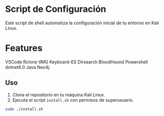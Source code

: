 # Script de Configuración

Este script de shell automatiza la configuración inicial de tu entorno en Kali Linux.

# Features
VSCode Rclone tIMG Keyboard-ES Dirsearch BloodHound Powershell dotnet6.0 Java Neo4j

## Uso
1. Clona el repositorio en tu máquina Kali Linux.
2. Ejecuta el script `install.sh` con permisos de superusuario.

```bash
sudo ./install.sh

